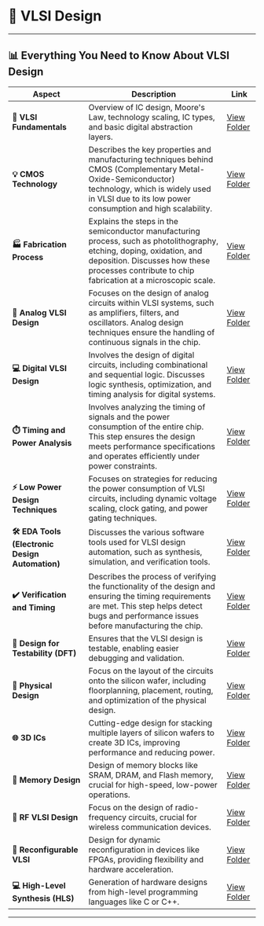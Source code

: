 # 🔲 VLSI Design

---

## 📊 Everything You Need to Know About VLSI Design

| **Aspect**                             | **Description**                                                                                                                                                                                                                                                                                        | **Link**                                                                 |
|-----|------|-----|
| **🔰 VLSI Fundamentals**               | Overview of IC design, Moore's Law, technology scaling, IC types, and basic digital abstraction layers.   | [View Folder](./Fundamentals)   |
| **💡 CMOS Technology**                 | Describes the key properties and manufacturing techniques behind CMOS (Complementary Metal-Oxide-Semiconductor) technology, which is widely used in VLSI due to its low power consumption and high scalability.                                                   | [View Folder](./CMOS_Technology)                                         |
| **🏭 Fabrication Process**             | Explains the steps in the semiconductor manufacturing process, such as photolithography, etching, doping, oxidation, and deposition. Discusses how these processes contribute to chip fabrication at a microscopic scale.                                      | [View Folder](./Fabrication_Process)                                     |
| **📐 Analog VLSI Design**              | Focuses on the design of analog circuits within VLSI systems, such as amplifiers, filters, and oscillators. Analog design techniques ensure the handling of continuous signals in the chip.                                                                  | [View Folder](./Analog_VLSI_Design)                                      |
| **💻 Digital VLSI Design**             | Involves the design of digital circuits, including combinational and sequential logic. Discusses logic synthesis, optimization, and timing analysis for digital systems.                                                                                      | [View Folder](./Digital_VLSI_Design)                                    |
| **⏱️ Timing and Power Analysis**      | Involves analyzing the timing of signals and the power consumption of the entire chip. This step ensures the design meets performance specifications and operates efficiently under power constraints.                                                     | [View Folder](./Timing_Power_Analysis)                                  |
| **⚡ Low Power Design Techniques**     | Focuses on strategies for reducing the power consumption of VLSI circuits, including dynamic voltage scaling, clock gating, and power gating techniques.                                                                                            | [View Folder](./Low_Power_Design)                            |
| **🛠️ EDA Tools (Electronic Design Automation)** | Discusses the various software tools used for VLSI design automation, such as synthesis, simulation, and verification tools.                                                                                                                          | [View Folder](./EDA_Tools)                                               |
| **✔️ Verification and Timing**        | Describes the process of verifying the functionality of the design and ensuring the timing requirements are met. This step helps detect bugs and performance issues before manufacturing the chip.                                                          | [View Folder](./Verification_Timing)                                    |
| **🧩 Design for Testability (DFT)**    | Ensures that the VLSI design is testable, enabling easier debugging and validation.                                                                                                                              | [View Folder](./DFT)                                |
| **🔧 Physical Design**                | Focus on the layout of the circuits onto the silicon wafer, including floorplanning, placement, routing, and optimization of the physical design.                                                      | [View Folder](./Physical_Design)                                         |
| **🌐 3D ICs**                         | Cutting-edge design for stacking multiple layers of silicon wafers to create 3D ICs, improving performance and reducing power.                                                                             | [View Folder](./3D_ICs)                                                 |
| **💾 Memory Design**                  | Design of memory blocks like SRAM, DRAM, and Flash memory, crucial for high-speed, low-power operations.                                                                                                   | [View Folder](./Memory_Design)                                           |
| **📡 RF VLSI Design**                 | Focus on the design of radio-frequency circuits, crucial for wireless communication devices.                                                                                                                 | [View Folder](./RF_VLSI)                                          |
| **🔄 Reconfigurable VLSI**            | Design for dynamic reconfiguration in devices like FPGAs, providing flexibility and hardware acceleration.                                                                                                        | [View Folder](./Reconfigurable_VLSI)                                    |
| **💻 High-Level Synthesis (HLS)**     | Generation of hardware designs from high-level programming languages like C or C++.                                                                                                                            | [View Folder](./HLS)                                   |

---
